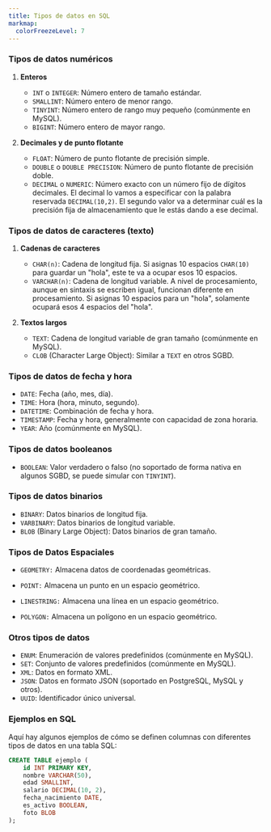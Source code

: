 ```yaml
---
title: Tipos de datos en SQL
markmap:
  colorFreezeLevel: 7
---
```


### Tipos de datos numéricos

1. **Enteros**
    * `INT` o `INTEGER`: Número entero de tamaño estándar.
    * `SMALLINT`: Número entero de menor rango.
    * `TINYINT`: Número entero de rango muy pequeño (comúnmente en MySQL).
    * `BIGINT`: Número entero de mayor rango.
    
2. **Decimales y de punto flotante**
    * `FLOAT`: Número de punto flotante de precisión simple.
    * `DOUBLE` o `DOUBLE PRECISION`: Número de punto flotante de precisión doble.
    * `DECIMAL` o `NUMERIC`: Número exacto con un número fijo de dígitos decimales. El decimal lo vamos a especificar con la palabra reservada `DECIMAL(10,2)`. 
    El segundo valor va a determinar cuál es la precisión fija de almacenamiento que le estás dando a ese decimal.

### Tipos de datos de caracteres (texto)

1. **Cadenas de caracteres**
    * `CHAR(n)`: Cadena de longitud fija. Si asignas 10 espacios `CHAR(10)` para guardar un "hola", este te va a ocupar esos 10 espacios.
    * `VARCHAR(n)`: Cadena de longitud variable. A nivel de procesamiento, aunque en sintaxis se escriben igual, funcionan diferente en procesamiento. 
    Si asignas 10 espacios para un "hola", solamente ocupará esos 4 espacios del "hola".
    
2. **Textos largos**
    * `TEXT`: Cadena de longitud variable de gran tamaño (comúnmente en MySQL).
    * `CLOB` (Character Large Object): Similar a `TEXT` en otros SGBD.

### Tipos de datos de fecha y hora

* `DATE`: Fecha (año, mes, día).
* `TIME`: Hora (hora, minuto, segundo).
* `DATETIME`: Combinación de fecha y hora.
* `TIMESTAMP`: Fecha y hora, generalmente con capacidad de zona horaria.
* `YEAR`: Año (comúnmente en MySQL).

### Tipos de datos booleanos

* `BOOLEAN`: Valor verdadero o falso (no soportado de forma nativa en algunos SGBD, se puede simular con `TINYINT`).

### Tipos de datos binarios

* `BINARY`: Datos binarios de longitud fija.
* `VARBINARY`: Datos binarios de longitud variable.
* `BLOB` (Binary Large Object): Datos binarios de gran tamaño.

### Tipos de Datos Espaciales
* `GEOMETRY:` Almacena datos de coordenadas geométricas. 

* `POINT:` Almacena un punto en un espacio geométrico. 

* `LINESTRING:` Almacena una línea en un espacio geométrico. 
 
* `POLYGON:` Almacena un polígono en un espacio geométrico. 

### Otros tipos de datos

* `ENUM`: Enumeración de valores predefinidos (comúnmente en MySQL).
* `SET`: Conjunto de valores predefinidos (comúnmente en MySQL).
* `XML`: Datos en formato XML.
* `JSON`: Datos en formato JSON (soportado en PostgreSQL, MySQL y otros).
* `UUID`: Identificador único universal.

### Ejemplos en SQL

Aquí hay algunos ejemplos de cómo se definen columnas con diferentes tipos de datos en una tabla SQL:

```sql
CREATE TABLE ejemplo (
    id INT PRIMARY KEY,
    nombre VARCHAR(50),
    edad SMALLINT,
    salario DECIMAL(10, 2),
    fecha_nacimiento DATE,
    es_activo BOOLEAN,
    foto BLOB
);